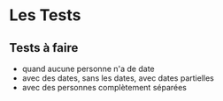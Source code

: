 # Les Tests

## Tests à faire

* quand aucune personne n'a de date
* avec des dates, sans les dates, avec dates partielles
* avec des personnes complètement séparées